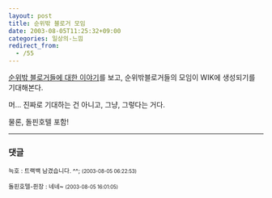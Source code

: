 ```yaml
---
layout: post
title: 순위밖 블로거 모임
date: 2003-08-05T11:25:32+09:00
categories: 일상의-느낌
redirect_from:
  - /55
---
```


<a href="http://www.dalsung.or.kr/blog/comments.php?id=P30_0_1_0">순위밖 블로거들에 대한 이야기</a>를 보고, 순위밖블로거들의 모임이 WIK에 생성되기를 기대해본다.

머... 진짜로 기대하는 건 아니고, 그냥, 그렇다는 거다.

물론, 돌핀호텔 포함!

* * *

### 댓글



<!--- cmt:104 --->
<!--- mail: --->
<!--- parent:0 --->

<small>늑호 : 트랙백 남겼습니다. ^^; <small>(2003-08-05 06:22:53)</small></small>


<!--- cmt:105 --->
<!--- mail: --->
<!--- parent:0 --->

<small>돌핀호텔-쥔장 : 네네~ <small>(2003-08-05 16:01:05)</small></small>


